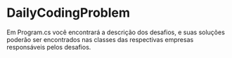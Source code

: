 # DailyCodingProblem
Em Program.cs você encontrará a descrição dos desafios, e suas soluções poderão ser encontrados nas classes das respectivas empresas responsáveis pelos desafios.
